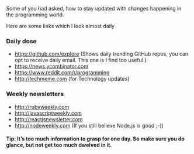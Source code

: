 
Some of you had asked, how to stay updated with changes happening in the programming world.

Here are some links which I look almost daily

### Daily dose
- https://github.com/explore (Shows daily trending GitHub repos, you can opt to receive daily email. This one is I find too useful.)
- https://news.ycombinator.com
- https://www.reddit.com/r/programming
- http://techmeme.com (for Technology updates)

### Weekly newsletters
- http://rubyweekly.com
- http://javascriptweekly.com
- http://reactjsnewsletter.com
- http://nodeweekly.com (If you still believe Node.js is good ;-))

#### Tip: It’s too much information to grasp for one day. So make sure you do glance, but not get too much dwelved in it.